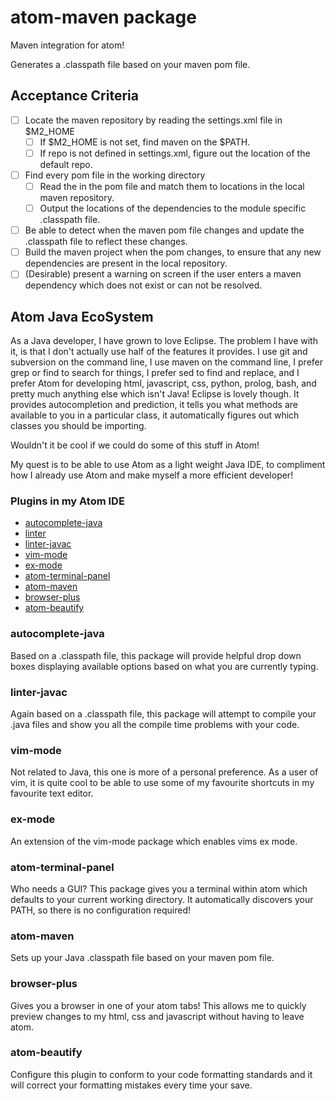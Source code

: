 # atom-maven package

Maven integration for atom!

Generates a .classpath file based on your maven pom file.

## Acceptance Criteria
- [ ] Locate the maven repository by reading the settings.xml file in $M2_HOME 
  - [ ] If $M2_HOME is not set, find maven on the $PATH.
  - [ ] If repo is not defined in settings.xml, figure out the location of the default repo.
- [ ] Find every pom file in the working directory
  - [ ] Read the <dependencies> in the pom file and match them to locations in the local maven repository.
  - [ ] Output the locations of the dependencies to the module specific .classpath file.
- [ ] Be able to detect when the maven pom file changes and update the .classpath file to reflect these changes.
- [ ] Build the maven project when the pom changes, to ensure that any new dependencies are present in the local repository.
- [ ] (Desirable) present a warning on screen if the user enters a maven dependency which does not exist or can not be resolved.

## Atom Java EcoSystem

As a Java developer, I have grown to love Eclipse.  The problem I have with it, is that I don't actually use half of the features it provides.  I use git and subversion on the command line, I use maven on the command line, I prefer grep or find to search for things, I prefer sed to find and replace, and I prefer Atom for developing html, javascript, css, python, prolog, bash, and pretty much anything else which isn't Java!  Eclipse is lovely though.  It provides autocompletion and prediction, it tells you what methods are available to you in a particular class, it automatically figures out which classes you should be importing.

Wouldn't it be cool if we could do some of this stuff in Atom!

My quest is to be able to use Atom as a light weight Java IDE, to compliment how I already use Atom and make myself a more efficient developer!

### Plugins in my Atom IDE

* [autocomplete-java](https://atom.io/packages/autocomplete-java)
* [linter](https://atom.io/packages/linter)
* [linter-javac](https://atom.io/packages/linter-javac)
* [vim-mode](https://atom.io/packages/vim-mode)
* [ex-mode](https://atom.io/packages/ex-mode)
* [atom-terminal-panel](https://atom.io/packages/atom-terminal-panel)
* [atom-maven](https://github.com/concon121/atom-maven)
* [browser-plus](https://atom.io/packages/browser-plus)
* [atom-beautify](https://atom.io/packages/atom-beautify)


### autocomplete-java
Based on a .classpath file, this package will provide helpful drop down boxes displaying available options based on what you are currently typing.

### linter-javac
Again based on a .classpath file, this package will attempt to compile your .java files and show you all the compile time problems with your code.

### vim-mode
Not related to Java, this one is more of a personal preference.  As a user of vim, it is quite cool to be able to use some of my favourite shortcuts in my favourite text editor.

### ex-mode
An extension of the vim-mode package which enables vims ex mode.

### atom-terminal-panel
Who needs a GUI? This package gives you a terminal within atom which defaults to your current working directory.  It automatically discovers your PATH, so there is no configuration required!

### atom-maven
Sets up your Java .classpath file based on your maven pom file.

### browser-plus
Gives you a browser in one of your atom tabs! This allows me to quickly preview changes to my html, css and javascript without having to leave atom.

### atom-beautify
Configure this plugin to conform to your code formatting standards and it will correct your formatting mistakes every time your save.
